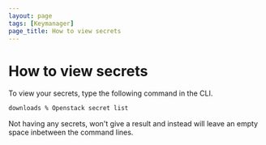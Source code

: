 ```yaml
---
layout: page
tags: [Keymanager]
page_title: How to view secrets
---
```


# How to view secrets

To view your secrets, type the following command in the CLI.

``` bash
downloads % Openstack secret list
```

Not having any secrets, won't give a result and instead will leave an empty space inbetween the command lines. 
